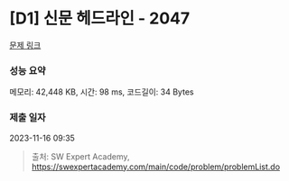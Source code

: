 # [D1] 신문 헤드라인 - 2047 

[문제 링크](https://swexpertacademy.com/main/code/problem/problemDetail.do?contestProbId=AV5QKsLaAy0DFAUq) 

### 성능 요약

메모리: 42,448 KB, 시간: 98 ms, 코드길이: 34 Bytes

### 제출 일자

2023-11-16 09:35



> 출처: SW Expert Academy, https://swexpertacademy.com/main/code/problem/problemList.do